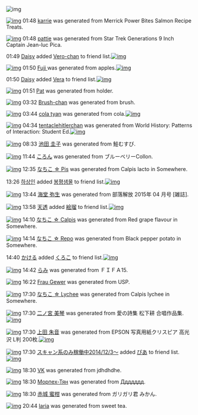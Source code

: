 ![img](http://gdrive-cdn.herokuapp.com/537b65a5bc09f0000721dda7/512px-barcode.png)

[![img](http://www.deviantsart.com/3r2nknk.png)](http://www.barcodekanojo.com/kanojo/3193573/karrie) 01:48 [karrie](http://www.barcodekanojo.com/kanojo/3193573/karrie) was generated from Merrick Power Bites Salmon Recipe Treats.

[![img](http://www.deviantsart.com/2i35378.png)](http://www.barcodekanojo.com/kanojo/3193574/pattie) 01:48 [pattie](http://www.barcodekanojo.com/kanojo/3193574/pattie) was generated from Star Trek Generations 9 Inch Captain Jean-luc Pica.

01:49 [Daisy](http://www.barcodekanojo.com/user/500623/Daisy) added [Vero-chan](http://www.barcodekanojo.com/kanojo/2912961/Vero-chan) to friend list.[![img](http://www.deviantsart.com/j5hdgu.png)](http://www.barcodekanojo.com/kanojo/2912961/Vero-chan) 

[![img](http://www.deviantsart.com/1a4ok84.png)](http://www.barcodekanojo.com/kanojo/3193575/Fuji%20) 01:50 [Fuji ](http://www.barcodekanojo.com/kanojo/3193575/Fuji%20) was generated from apples.[![img](http://www.deviantsart.com/35t57pp.jpeg)](http://www.barcodekanojo.com/product_images/barcode/6019403/1426783758/50x50xapples.jpg,qw=88,ah=88.pagespeed.ic.SsmipgIkgh.jpg) 

01:50 [Daisy](http://www.barcodekanojo.com/user/500623/Daisy) added [Vera](http://www.barcodekanojo.com/kanojo/2379183/Vera) to friend list.[![img](http://www.deviantsart.com/324d5h9.png)](http://www.barcodekanojo.com/kanojo/2379183/Vera) 

[![img](http://www.deviantsart.com/1bhvha5.png)](http://www.barcodekanojo.com/kanojo/3193576/Pat) 01:51 [Pat](http://www.barcodekanojo.com/kanojo/3193576/Pat) was generated from holder.

[![img](http://www.deviantsart.com/31fvt8t.png)](http://www.barcodekanojo.com/kanojo/3193577/Brush-chan) 03:32 [Brush-chan](http://www.barcodekanojo.com/kanojo/3193577/Brush-chan) was generated from brush.

[![img](http://www.deviantsart.com/2qk1uju.png)](http://www.barcodekanojo.com/kanojo/3193578/cola%20tyan) 03:44 [cola tyan](http://www.barcodekanojo.com/kanojo/3193578/cola%20tyan) was generated from cola.[![img](http://www.deviantsart.com/3c7e0gt.jpeg)](http://www.barcodekanojo.com/product_images/barcode/6019407/1426790596/50x50xcola.jpg,qw=88,ah=88.pagespeed.ic.tkNlZk1NeS.jpg) 

[![img](http://www.deviantsart.com/tcf3th.png)](http://www.barcodekanojo.com/kanojo/3193579/tentaclehitlerchan) 04:34 [tentaclehitlerchan](http://www.barcodekanojo.com/kanojo/3193579/tentaclehitlerchan) was generated from World History: Patterns of Interaction: Student Ed.[![img](http://www.deviantsart.com/nf3qbp.jpeg)](http://www.barcodekanojo.com/product_images/barcode/6019408/1426793622/World%20History%3A%20Patterns%20of%20Interaction%3A%20Student%20Ed.jpg) 

[![img](http://www.deviantsart.com/2qrf932.png)](http://www.barcodekanojo.com/kanojo/3193580/%E6%B1%A0%E7%94%B0%20%E5%9C%AD%E5%AD%90) 08:33 [池田 圭子](http://www.barcodekanojo.com/kanojo/3193580/%E6%B1%A0%E7%94%B0%20%E5%9C%AD%E5%AD%90) was generated from 鮭むすび.

[![img](http://www.deviantsart.com/28cutam.png)](http://www.barcodekanojo.com/kanojo/3193581/%E3%81%93%E3%82%8D%E3%82%93) 11:44 [ころん](http://www.barcodekanojo.com/kanojo/3193581/%E3%81%93%E3%82%8D%E3%82%93) was generated from ブルーベリーCollon.

[![img](http://www.deviantsart.com/1pdunjv.png)](http://www.barcodekanojo.com/kanojo/3193582/%E3%81%AA%E3%81%A1%E3%81%93%20%E2%98%86%20Pis) 12:35 [なちこ ☆ Pis](http://www.barcodekanojo.com/kanojo/3193582/%E3%81%AA%E3%81%A1%E3%81%93%20%E2%98%86%20Pis) was generated from Calpis lacto in Somewhere.

13:26 [하상인](http://www.barcodekanojo.com/user/500482/%ED%95%98%EC%83%81%EC%9D%B8) added [봉평샘물](http://www.barcodekanojo.com/kanojo/2524833/%EB%B4%89%ED%8F%89%EC%83%98%EB%AC%BC) to friend list.[![img](http://www.deviantsart.com/2m6ehf.png)](http://www.barcodekanojo.com/kanojo/2524833/%EB%B4%89%ED%8F%89%EC%83%98%EB%AC%BC) 

[![img](http://www.deviantsart.com/2jcqohq.png)](http://www.barcodekanojo.com/kanojo/3193583/%E6%B5%B7%E5%A0%82%20%E5%BC%A5%E7%94%9F) 13:44 [海堂 弥生](http://www.barcodekanojo.com/kanojo/3193583/%E6%B5%B7%E5%A0%82%20%E5%BC%A5%E7%94%9F) was generated from 部落解放 2015年 04 月号 [雑誌].

[![img](http://www.deviantsart.com/34tfap9.jpeg)](http://www.barcodekanojo.com/user/495384/%E5%A4%A9%E9%80%8F) 13:58 [天透](http://www.barcodekanojo.com/user/495384/%E5%A4%A9%E9%80%8F) added [絵瑠](http://www.barcodekanojo.com/kanojo/2181581/%E7%B5%B5%E7%91%A0) to friend list.[![img](http://www.deviantsart.com/cqdbeq.png)](http://www.barcodekanojo.com/kanojo/2181581/%E7%B5%B5%E7%91%A0) 

[![img](http://www.deviantsart.com/2kqmc73.png)](http://www.barcodekanojo.com/kanojo/3193584/%E3%81%AA%E3%81%A1%E3%81%93%20%E2%98%86%20Calpis) 14:10 [なちこ ☆ Calpis](http://www.barcodekanojo.com/kanojo/3193584/%E3%81%AA%E3%81%A1%E3%81%93%20%E2%98%86%20Calpis) was generated from Red grape flavour in Somewhere.

[![img](http://www.deviantsart.com/2cbo9ju.png)](http://www.barcodekanojo.com/kanojo/3193585/%E3%81%AA%E3%81%A1%E3%81%93%20%E2%98%86%20Repo) 14:14 [なちこ ☆ Repo](http://www.barcodekanojo.com/kanojo/3193585/%E3%81%AA%E3%81%A1%E3%81%93%20%E2%98%86%20Repo) was generated from Black pepper potato in Somewhere.

14:40 [かける](http://www.barcodekanojo.com/user/441460/%E3%81%8B%E3%81%91%E3%82%8B) added [くろこ](http://www.barcodekanojo.com/kanojo/2971882/%E3%81%8F%E3%82%8D%E3%81%93) to friend list.[![img](http://www.deviantsart.com/43veoh.png)](http://www.barcodekanojo.com/kanojo/2971882/%E3%81%8F%E3%82%8D%E3%81%93) 

[![img](http://www.deviantsart.com/rvme2s.png)](http://www.barcodekanojo.com/kanojo/3193586/%E3%82%89%E3%81%BF) 14:42 [らみ](http://www.barcodekanojo.com/kanojo/3193586/%E3%82%89%E3%81%BF) was generated from ＦＩＦＡ15.

[![img](http://www.deviantsart.com/1cmkhue.png)](http://www.barcodekanojo.com/kanojo/3193587/Frau%20Gewer) 16:22 [Frau Gewer](http://www.barcodekanojo.com/kanojo/3193587/Frau%20Gewer) was generated from USP.

[![img](http://www.deviantsart.com/b16b83.png)](http://www.barcodekanojo.com/kanojo/3193588/%E3%81%AA%E3%81%A1%E3%81%93%20%E2%98%86%20Lychee) 17:30 [なちこ ☆ Lychee](http://www.barcodekanojo.com/kanojo/3193588/%E3%81%AA%E3%81%A1%E3%81%93%20%E2%98%86%20Lychee) was generated from Calpis lychee in Somewhere.

[![img](http://www.deviantsart.com/140bgaf.png)](http://www.barcodekanojo.com/kanojo/3193589/%E4%BA%8C%E3%83%8E%E5%AE%AE%20%E7%BE%8E%E7%90%B4) 17:30 [二ノ宮 美琴](http://www.barcodekanojo.com/kanojo/3193589/%E4%BA%8C%E3%83%8E%E5%AE%AE%20%E7%BE%8E%E7%90%B4) was generated from 愛の詩集 松下耕 合唱作品集.[![img](http://www.deviantsart.com/1vc1lep.jpeg)](http://www.barcodekanojo.com/product_images/barcode/6019421/1426837714/%E6%84%9B%E3%81%AE%E8%A9%A9%E9%9B%86%20%E6%9D%BE%E4%B8%8B%E8%80%95%20%E5%90%88%E5%94%B1%E4%BD%9C%E5%93%81%E9%9B%86.jpg) 

[![img](http://www.deviantsart.com/2avevi2.png)](http://www.barcodekanojo.com/kanojo/3193590/%E4%B8%8A%E7%94%B0%20%E6%9C%B1%E9%9F%B3) 17:30 [上田 朱音](http://www.barcodekanojo.com/kanojo/3193590/%E4%B8%8A%E7%94%B0%20%E6%9C%B1%E9%9F%B3) was generated from EPSON 写真用紙クリスピア 高光沢 L判 200枚.[![img](http://www.deviantsart.com/3sa22m6.jpeg)](http://www.barcodekanojo.com/product_images/barcode/6019422/1426837930/EPSON%20%E5%86%99%E7%9C%9F%E7%94%A8%E7%B4%99%E3%82%AF%E3%83%AA%E3%82%B9%E3%83%94%E3%82%A2%20%E9%AB%98%E5%85%89%E6%B2%A2%20L%E5%88%A4%20200%E6%9E%9A.jpg) 

[![img](http://www.deviantsart.com/99ugn1.jpeg)](http://www.barcodekanojo.com/user/6029/%E3%82%B9%E3%82%AD%E3%83%A3%E3%83%B3%E7%B3%BB%E3%81%AE%E3%81%BF%E7%A8%BC%E5%83%8D%E4%B8%AD2014%2F12%2F3%EF%BD%9E) 17:30 [スキャン系のみ稼働中2014/12/3～](http://www.barcodekanojo.com/user/6029/%E3%82%B9%E3%82%AD%E3%83%A3%E3%83%B3%E7%B3%BB%E3%81%AE%E3%81%BF%E7%A8%BC%E5%83%8D%E4%B8%AD2014%2F12%2F3%EF%BD%9E) added [ぴあ](http://www.barcodekanojo.com/kanojo/2569615/%E3%81%B4%E3%81%82) to friend list.[![img](http://www.deviantsart.com/1unnmji.png)](http://www.barcodekanojo.com/kanojo/2569615/%E3%81%B4%E3%81%82) 

[![img](http://www.deviantsart.com/e7u4t0.png)](http://www.barcodekanojo.com/kanojo/3193591/VK) 18:30 [VK](http://www.barcodekanojo.com/kanojo/3193591/VK) was generated from jdhdhdhe.

[![img](http://www.deviantsart.com/2lsemgm.png)](http://www.barcodekanojo.com/kanojo/3193592/%D0%9C%D0%BE%D1%80%D0%BF%D0%B5%D1%85-%D0%A2%D1%8F%D0%BD) 18:30 [Морпех-Тян](http://www.barcodekanojo.com/kanojo/3193592/%D0%9C%D0%BE%D1%80%D0%BF%D0%B5%D1%85-%D0%A2%D1%8F%D0%BD) was generated from Ддддддд.

[![img](http://www.deviantsart.com/avnld4.png)](http://www.barcodekanojo.com/kanojo/3193593/%E8%B5%A4%E5%9F%8E%20%E8%9C%9C%E6%9F%91) 18:30 [赤城 蜜柑](http://www.barcodekanojo.com/kanojo/3193593/%E8%B5%A4%E5%9F%8E%20%E8%9C%9C%E6%9F%91) was generated from ガリガリ君 みかん.

[![img](http://www.deviantsart.com/13mhlgb.png)](http://www.barcodekanojo.com/kanojo/3193594/laria) 20:44 [laria](http://www.barcodekanojo.com/kanojo/3193594/laria) was generated from sweet tea.

